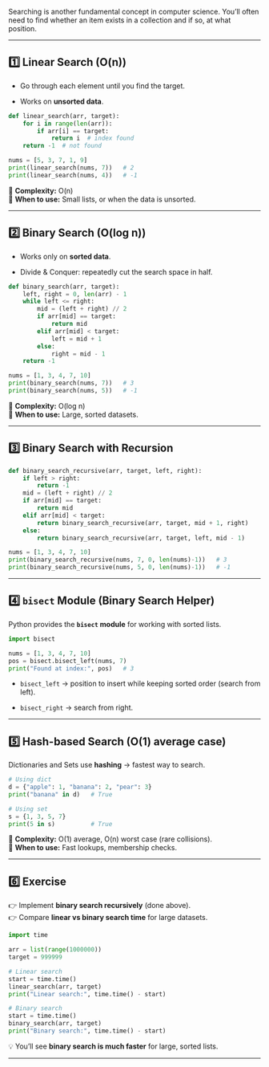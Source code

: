 Searching is another fundamental concept in computer science. You’ll often need to find whether an item exists in a collection and if so, at what position.

---

## 1️⃣ Linear Search (O(n))

- Go through each element until you find the target.
    
- Works on **unsorted data**.
    

```python
def linear_search(arr, target):
    for i in range(len(arr)):
        if arr[i] == target:
            return i  # index found
    return -1  # not found

nums = [5, 3, 7, 1, 9]
print(linear_search(nums, 7))   # 2
print(linear_search(nums, 4))   # -1
```

🔹 **Complexity:** O(n)  
🔹 **When to use:** Small lists, or when the data is unsorted.

---

## 2️⃣ Binary Search (O(log n))

- Works only on **sorted data**.
    
- Divide & Conquer: repeatedly cut the search space in half.
    

```python
def binary_search(arr, target):
    left, right = 0, len(arr) - 1
    while left <= right:
        mid = (left + right) // 2
        if arr[mid] == target:
            return mid
        elif arr[mid] < target:
            left = mid + 1
        else:
            right = mid - 1
    return -1

nums = [1, 3, 4, 7, 10]
print(binary_search(nums, 7))   # 3
print(binary_search(nums, 5))   # -1
```

🔹 **Complexity:** O(log n)  
🔹 **When to use:** Large, sorted datasets.

---

## 3️⃣ Binary Search with Recursion

```python
def binary_search_recursive(arr, target, left, right):
    if left > right:
        return -1
    mid = (left + right) // 2
    if arr[mid] == target:
        return mid
    elif arr[mid] < target:
        return binary_search_recursive(arr, target, mid + 1, right)
    else:
        return binary_search_recursive(arr, target, left, mid - 1)

nums = [1, 3, 4, 7, 10]
print(binary_search_recursive(nums, 7, 0, len(nums)-1))   # 3
print(binary_search_recursive(nums, 5, 0, len(nums)-1))   # -1
```

---

## 4️⃣ `bisect` Module (Binary Search Helper)

Python provides the **`bisect` module** for working with sorted lists.

```python
import bisect

nums = [1, 3, 4, 7, 10]
pos = bisect.bisect_left(nums, 7)
print("Found at index:", pos)   # 3
```

- `bisect_left` → position to insert while keeping sorted order (search from left).
    
- `bisect_right` → search from right.
    

---

## 5️⃣ Hash-based Search (O(1) average case)

Dictionaries and Sets use **hashing** → fastest way to search.

```python
# Using dict
d = {"apple": 1, "banana": 2, "pear": 3}
print("banana" in d)   # True

# Using set
s = {1, 3, 5, 7}
print(5 in s)          # True
```

🔹 **Complexity:** O(1) average, O(n) worst case (rare collisions).  
🔹 **When to use:** Fast lookups, membership checks.

---

## 6️⃣ Exercise

👉 Implement **binary search recursively** (done above).  
👉 Compare **linear vs binary search time** for large datasets.

```python
import time

arr = list(range(1000000))
target = 999999

# Linear search
start = time.time()
linear_search(arr, target)
print("Linear search:", time.time() - start)

# Binary search
start = time.time()
binary_search(arr, target)
print("Binary search:", time.time() - start)
```

💡 You’ll see **binary search is much faster** for large, sorted lists.

---
